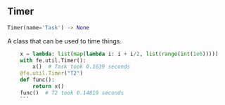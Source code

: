 ## Timer
```python
Timer(name='Task') -> None
```
A class that can be used to time things.


```python
    x = lambda: list(map(lambda i: i + i/2, list(range(int(1e6)))))
    with fe.util.Timer():
        x()  # Task took 0.1639 seconds
    @fe.util.Timer("T2")
    def func():
        return x()
    func()  # T2 took 0.14819 seconds
    ```
